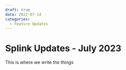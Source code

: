 ```yaml
---
draft: true 
date: 2022-07-14
categories:
  - Feature Updates
---
```


# Splink Updates - July 2023

This is where we write the things
